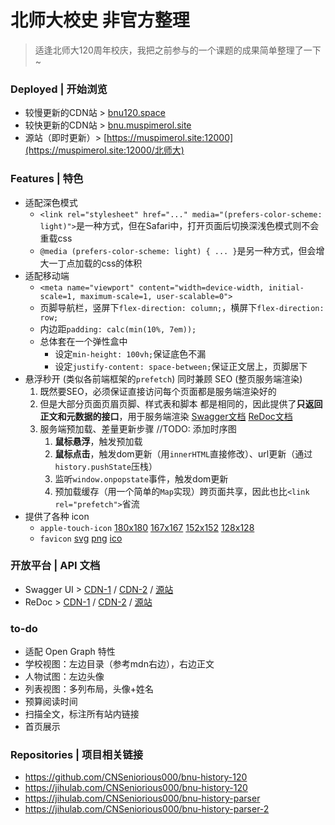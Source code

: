 # 北师大校史 非官方整理

> 适逢北师大120周年校庆，我把之前参与的一个课题的成果简单整理了一下~

### Deployed | 开始浏览

- 较慢更新的CDN站 > [bnu120.space](https://bnu120.space/北师大)
- 较快更新的CDN站 > [bnu.muspimerol.site](https://bnu.muspimerol.site/北师大)
- 源站（即时更新）> [https://muspimerol.site:12000](https://muspimerol.site:12000/北师大)

### Features | 特色

- 适配深色模式
  - `<link rel="stylesheet" href="..." media="(prefers-color-scheme: light)">`是一种方式，但在Safari中，打开页面后切换深浅色模式则不会重载css
  - `@media (prefers-color-scheme: light) { ... }`是另一种方式，但会增大一丁点加载的css的体积
- 适配移动端
  - `<meta name="viewport" content="width=device-width, initial-scale=1, maximum-scale=1, user-scalable=0">`
  - 页脚导航栏，竖屏下`flex-direction: column;`，横屏下`flex-direction: row;`
  - 内边距`padding: calc(min(10%, 7em));`
  - 总体套在一个弹性盒中
    - 设定`min-height: 100vh;`保证底色不漏
    - 设定`justify-content: space-between;`保证正文居上，页脚居下
- 悬浮秒开 (类似各前端框架的`prefetch`) 同时兼顾 SEO (整页服务端渲染)
  1. 既然要SEO，必须保证直接访问每个页面都是服务端渲染好的
  2. 但是大部分页面页眉页脚、样式表和脚本 都是相同的，因此提供了**只返回正文和元数据的接口**，用于服务端渲染 [Swagger文档](/docs#/API) [ReDoc文档](/redoc#tag/API)
  3. 服务端预加载、差量更新步骤  //TODO: 添加时序图
     1. **鼠标悬浮**，触发预加载
     2. **鼠标点击**，触发dom更新（用`innerHTML`直接修改）、url更新（通过`history.pushState`压栈）
     3. 监听`window.onpopstate`事件，触发dom更新
     4. 预加载缓存（用一个简单的`Map`实现）跨页面共享，因此也比`<link rel="prefetch">`省流
- 提供了各种 icon
  - `apple-touch-icon` [180x180](/icon/apple-touch-icon-180.png) [167x167](/icon/apple-touch-icon-167.png) [152x152](/icon/apple-touch-icon-152.png) [128x128](/icon/apple-touch-icon-128.png)
  - `favicon` [svg](/icon/favicon.svg) [png](/icon/favicon.png) [ico](/icon/favicon.ico)

### 开放平台 | API 文档

- Swagger UI > [CDN-1](https://bnu120.space/docs) / [CDN-2](https://bnu.muspimerol.site/docs) / [源站](https://muspimerol.site:12000/docs)
- ReDoc > [CDN-1](https://bnu120.space/redoc) / [CDN-2](https://bnu.muspimerol.site/redoc) / [源站](https://muspimerol.site:12000/redoc)

### to-do

- 适配 Open Graph 特性
- 学校视图：左边目录（参考mdn右边），右边正文
- 人物试图：左边头像
- 列表视图：多列布局，头像+姓名
- 预算阅读时间
- 扫描全文，标注所有站内链接
- 首页展示

### Repositories | 项目相关链接

- <https://github.com/CNSeniorious000/bnu-history-120>
- <https://jihulab.com/CNSeniorious000/bnu-history-120>
- <https://jihulab.com/CNSeniorious000/bnu-history-parser>
- <https://jihulab.com/CNSeniorious000/bnu-history-parser-2>
